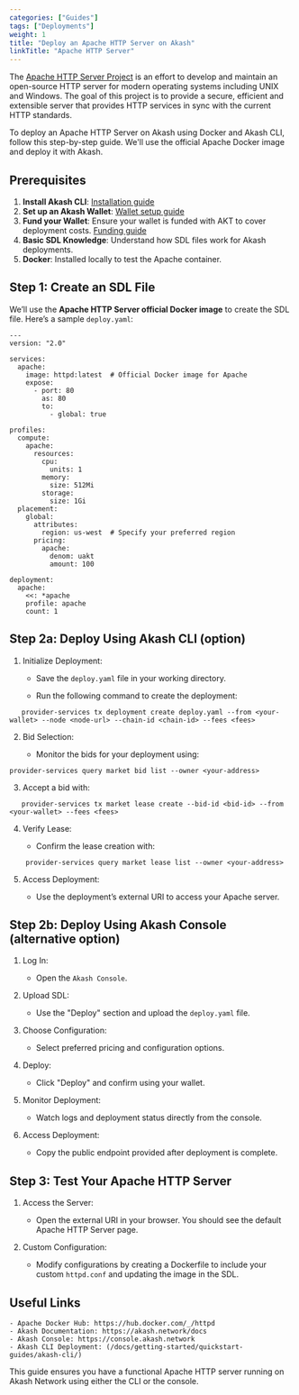 ```yaml
---
categories: ["Guides"]
tags: ["Deployments"]
weight: 1
title: "Deploy an Apache HTTP Server on Akash"
linkTitle: "Apache HTTP Server"
---
```


The [Apache HTTP Server Project](https://httpd.apache.org/) is an effort to develop and maintain an open-source HTTP server for modern operating systems including UNIX and Windows. The goal of this project is to provide a secure, efficient and extensible server that provides HTTP services in sync with the current HTTP standards.

To deploy an Apache HTTP Server on Akash using Docker and Akash CLI, follow this step-by-step guide. We'll use the official Apache Docker image and deploy it with Akash.

## Prerequisites

1. **Install Akash CLI**: [Installation guide](docs/deployments/akash-cli/overview/)
2. **Set up an Akash Wallet**: [Wallet setup guide](docs/deployments/akash-cli/installation/#create-an-account)
3. **Fund your Wallet**: Ensure your wallet is funded with AKT to cover deployment costs. [Funding guide](docs/deployments/akash-cli/installation/#fund-your-account)
4. **Basic SDL Knowledge**: Understand how SDL files work for Akash deployments.
5. **Docker**: Installed locally to test the Apache container.

## Step 1: Create an SDL File

We’ll use the **Apache HTTP Server official Docker image** to create the SDL file. Here’s a sample `deploy.yaml`:

```
---
version: "2.0"

services:
  apache:
    image: httpd:latest  # Official Docker image for Apache
    expose:
      - port: 80
        as: 80
        to:
          - global: true

profiles:
  compute:
    apache:
      resources:
        cpu:
          units: 1
        memory:
          size: 512Mi
        storage:
          size: 1Gi
  placement:
    global:
      attributes:
        region: us-west  # Specify your preferred region
      pricing:
        apache:
          denom: uakt
          amount: 100

deployment:
  apache:
    <<: *apache
    profile: apache
    count: 1
```

## Step 2a: Deploy Using Akash CLI (option)

1. Initialize Deployment:

    - Save the `deploy.yaml` file in your working directory.

    - Run the following command to create the deployment:
```
   provider-services tx deployment create deploy.yaml --from <your-wallet> --node <node-url> --chain-id <chain-id> --fees <fees>
```
2. Bid Selection:

    - Monitor the bids for your deployment using:
```
provider-services query market bid list --owner <your-address>
```
3. Accept a bid with:
```
   provider-services tx market lease create --bid-id <bid-id> --from <your-wallet> --fees <fees>
```
4. Verify Lease:

    - Confirm the lease creation with:
```
    provider-services query market lease list --owner <your-address>
```
5. Access Deployment:

    - Use the deployment’s external URI to access your Apache server.

## Step 2b: Deploy Using Akash Console (alternative option)

1. Log In:
    - Open the `Akash Console`.

2. Upload SDL:
    - Use the "Deploy" section and upload the `deploy.yaml` file.

3. Choose Configuration:
    - Select preferred pricing and configuration options.

4. Deploy:
    - Click "Deploy" and confirm using your wallet.

5. Monitor Deployment:
    - Watch logs and deployment status directly from the console.

6. Access Deployment:
    - Copy the public endpoint provided after deployment is complete.

## Step 3: Test Your Apache HTTP Server

1. Access the Server:
    - Open the external URI in your browser. You should see the default Apache HTTP Server page.

2. Custom Configuration:
    - Modify configurations by creating a Dockerfile to include your custom `httpd.conf` and updating the image in the SDL.

## Useful Links

    - Apache Docker Hub: https://hub.docker.com/_/httpd
    - Akash Documentation: https://akash.network/docs
    - Akash Console: https://console.akash.network
    - Akash CLI Deployment: (/docs/getting-started/quickstart-guides/akash-cli/)

This guide ensures you have a functional Apache HTTP server running on Akash Network using either the CLI or the console.